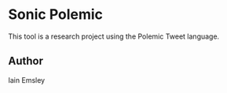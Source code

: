 # Sonic Polemic

This tool is a research project using the Polemic Tweet
language. 

## Author 

Iain Emsley